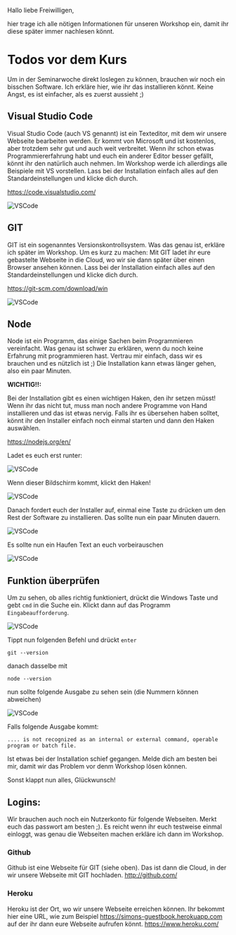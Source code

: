 Hallo liebe Freiwilligen,

hier trage ich alle nötigen Informationen für unseren Workshop ein, damit ihr diese später immer nachlesen könnt. 

# Todos vor dem Kurs
Um in der Seminarwoche direkt loslegen zu können, brauchen wir noch ein bisschen Software. Ich erkläre hier, wie ihr das installieren könnt. Keine Angst, es ist einfacher, als es zuerst aussieht ;)

## Visual Studio Code
Visual Studio Code (auch VS genannt) ist ein Texteditor, mit dem wir unsere Webseite bearbeiten werden. Er kommt von Microsoft und ist kostenlos, aber trotzdem sehr gut und auch weit verbreitet. Wenn ihr schon etwas Programmiererfahrung habt und euch ein anderer Editor besser gefällt, könnt ihr den natürlich auch nehmen. Im Workshop werde ich allerdings alle Beispiele mit VS vorstellen. Lass bei der Installation einfach alles auf den Standardeinstellungen und klicke dich durch.

https://code.visualstudio.com/

![VSCode](bilder/intro/vscode.JPG)

## GIT
GIT ist ein sogenanntes Versionskontrollsystem. Was das genau ist, erkläre ich später im Workshop. Um es kurz zu machen: Mit GIT ladet ihr eure gebastelte Webseite in die Cloud, wo wir sie dann später über einen Browser ansehen können. Lass bei der Installation einfach alles auf den Standardeinstellungen und klicke dich durch.

https://git-scm.com/download/win

![VSCode](bilder/intro/git.JPG)

## Node
Node ist ein Programm, das einige Sachen beim Programmieren vereinfacht. Was genau ist schwer zu erklären, wenn du noch keine Erfahrung mit programmieren hast. Vertrau mir einfach, dass wir es brauchen und es nützlich ist ;)
Die Installation kann etwas länger gehen, also ein paar Minuten.

**WICHTIG!!:**

Bei der Installation gibt es einen wichtigen Haken, den ihr setzen müsst! Wenn ihr das nicht tut, muss man noch andere Programme von Hand installieren und das ist etwas nervig. Falls ihr es übersehen haben solltet, könnt ihr den Installer einfach noch einmal starten und dann den Haken auswählen. 

https://nodejs.org/en/

Ladet es euch erst runter:

![VSCode](bilder/intro/node0.JPG)

Wenn dieser Bildschirm kommt, klickt den Haken!

![VSCode](bilder/intro/node1.JPG)

Danach fordert euch der Installer auf, einmal eine Taste zu drücken um den Rest der Software zu installieren. Das sollte nun ein paar Minuten dauern.

![VSCode](bilder/intro/node2.JPG)

Es sollte nun ein Haufen Text an euch vorbeirauschen

![VSCode](bilder/intro/node3.JPG)

## Funktion überprüfen
Um zu sehen, ob alles richtig funktioniert, drückt die Windows Taste und gebt `cmd` in die Suche ein. Klickt dann auf das Programm `Eingabeaufforderung`.

![VSCode](bilder/intro/cmd.JPG)

Tippt nun folgenden Befehl und drückt `enter`
```
git --version
```
danach dasselbe mit
```
node --version
```

nun sollte folgende Ausgabe zu sehen sein (die Nummern können abweichen)

![VSCode](bilder/intro/check.JPG)

Falls folgende Ausgabe kommt:
```
.... is not recognized as an internal or external command, operable program or batch file.
```
Ist etwas bei der Installation schief gegangen. Melde dich am besten bei mir, damit wir das Problem vor denm Workshop lösen können.

Sonst klappt nun alles, Glückwunsch!


## Logins:
Wir brauchen auch noch ein Nutzerkonto für folgende Webseiten. Merkt euch das passwort am besten ;). Es reicht wenn ihr euch testweise einmal einloggt, was genau die Webseiten machen erkläre ich dann im Workshop.

### Github
Github ist eine Webseite für GIT (siehe oben). Das ist dann die Cloud, in der wir unsere Webseite mit GIT hochladen.
http://github.com/

### Heroku
Heroku ist der Ort, wo wir unsere Webseite erreichen können. Ihr bekommt hier eine URL, wie zum Beispiel https://simons-guestbook.herokuapp.com auf der ihr dann eure Webseite aufrufen könnt.
https://www.heroku.com/
